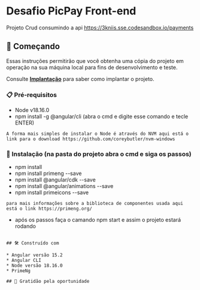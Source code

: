 # Desafio PicPay Front-end

Projeto Crud consumindo a api https://3kniis.sse.codesandbox.io/payments

## 🚀 Começando

Essas instruções permitirão que você obtenha uma cópia do projeto em operação na sua máquina local para fins de desenvolvimento e teste.

Consulte **[Implantação](#-implanta%C3%A7%C3%A3o)** para saber como implantar o projeto.

### 📋 Pré-requisitos

- Node v18.16.0
- npm install -g @angular/cli (abra o cmd e digite esse comando e tecle ENTER)
```
A forma mais simples de instalar o Node é através do NVM aqui está o link para o download https://github.com/coreybutler/nvm-windows
```

### 🔧 Instalação (na pasta do projeto abra o cmd e siga os passos)

- npm install
- npm install primeng --save
- npm install @angular/cdk --save
- npm install @angular/animations --save
- npm install primeicons --save

```
para mais informações sobre a biblioteca de componentes usada aqui está o link https://primeng.org/
```
- após os passos faça o camando npm start e assim o projeto estará rodando
```

## 🛠️ Construído com

* Angular versão 15.2
* Angular CLI
* Node versão 18.16.0
* PrimeNg

## 🎁 Gratidão pela oportunidade
